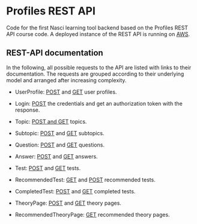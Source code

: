 # Profiles REST API

Code for the first Nasci learning tool backend based on the Profiles REST API course code. A deployed instance of the REST API is running on [AWS](http://ec2-18-217-207-137.us-east-2.compute.amazonaws.com/api/).

## REST-API documentation

In the following, all possible requests to the API are listed with links to their documentation. The requests are 
grouped according to their underlying model and arranged after increasing complexity. 

* UserProfile: [POST](https://github.com/romanwixinger/profiles-rest-api/blob/master/documentation/UserProfilePOST.md) and 
[GET](https://github.com/romanwixinger/profiles-rest-api/blob/master/documentation/UserProfileGET.md) user profiles. 

* Login: [POST](https://github.com/romanwixinger/profiles-rest-api/blob/master/documentation/Login.md) the credentials and get an authorization token with the 
response. 

* Topic: [POST and GET](https://github.com/romanwixinger/profiles-rest-api/blob/master/documentation/Topic.md) topics. 

* Subtopic: [POST](https://github.com/romanwixinger/profiles-rest-api/blob/master/documentation/SubtopicPOST.md) and 
             [GET](https://github.com/romanwixinger/profiles-rest-api/blob/master/documentation/SubtopicGET.md) subtopics. 
            
* Question: [POST](https://github.com/romanwixinger/profiles-rest-api/blob/master/documentation/QuestionPOST.md) and 
             [GET](https://github.com/romanwixinger/profiles-rest-api/blob/master/documentation/QuestionGET.md) questions.
 
* Answer: [POST](https://github.com/romanwixinger/profiles-rest-api/blob/master/documentation/AnswerPOST.md) and 
           [GET](https://github.com/romanwixinger/profiles-rest-api/blob/master/documentation/AnswerGET.md) answers.
          
* Test: [POST](https://github.com/romanwixinger/profiles-rest-api/blob/master/documentation/TestPOST.md) and 
         [GET](https://github.com/romanwixinger/profiles-rest-api/blob/master/documentation/TestGET.md) tests.
         
* RecommendedTest: [GET](https://github.com/romanwixinger/profiles-rest-api/blob/master/documentation/RecommendedTestGET.md) and [POST](https://github.com/romanwixinger/profiles-rest-api/blob/master/documentation/RecommendedTestPOST.md) recommended tests.
                  
* CompletedTest: [POST](https://github.com/romanwixinger/profiles-rest-api/blob/master/documentation/CompletedTestPOST.md) and 
                  [GET](https://github.com/romanwixinger/profiles-rest-api/blob/master/documentation/CompletedTestGET.md) completed tests.

* TheoryPage: [POST](https://github.com/romanwixinger/profiles-rest-api/blob/master/documentation/TheoryPagePOST.md) and 
              [GET](https://github.com/romanwixinger/profiles-rest-api/blob/master/documentation/TheoryPageGET.md) theory pages. 

* RecommendedTheoryPage: [GET](https://github.com/romanwixinger/profiles-rest-api/blob/master/documentation/RecommendedTheoryPageGET.md) recommended theory pages. 
